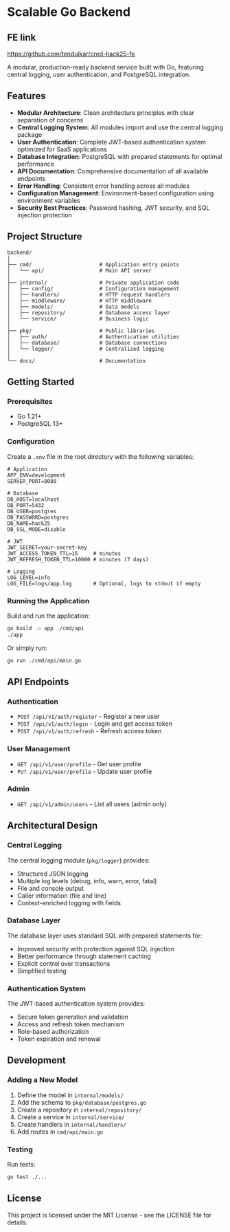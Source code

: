 # Scalable Go Backend
## FE link
https://github.com/tendulkar/cred-hack25-fe

A modular, production-ready backend service built with Go, featuring central logging, user authentication, and PostgreSQL integration.

## Features

- **Modular Architecture**: Clean architecture principles with clear separation of concerns
- **Central Logging System**: All modules import and use the central logging package
- **User Authentication**: Complete JWT-based authentication system optimized for SaaS applications
- **Database Integration**: PostgreSQL with prepared statements for optimal performance
- **API Documentation**: Comprehensive documentation of all available endpoints
- **Error Handling**: Consistent error handling across all modules
- **Configuration Management**: Environment-based configuration using environment variables
- **Security Best Practices**: Password hashing, JWT security, and SQL injection protection

## Project Structure

```
backend/
│
├── cmd/                      # Application entry points
│   └── api/                  # Main API server
│
├── internal/                 # Private application code
│   ├── config/               # Configuration management
│   ├── handlers/             # HTTP request handlers
│   ├── middleware/           # HTTP middleware
│   ├── models/               # Data models
│   ├── repository/           # Database access layer
│   └── service/              # Business logic
│
├── pkg/                      # Public libraries
│   ├── auth/                 # Authentication utilities
│   ├── database/             # Database connections
│   └── logger/               # Centralized logging
│
└── docs/                     # Documentation
```

## Getting Started

### Prerequisites

- Go 1.21+
- PostgreSQL 13+

### Configuration

Create a `.env` file in the root directory with the following variables:

```
# Application
APP_ENV=development
SERVER_PORT=8080

# Database
DB_HOST=localhost
DB_PORT=5432
DB_USER=postgres
DB_PASSWORD=postgres
DB_NAME=hack25
DB_SSL_MODE=disable

# JWT
JWT_SECRET=your-secret-key
JWT_ACCESS_TOKEN_TTL=15     # minutes
JWT_REFRESH_TOKEN_TTL=10080 # minutes (7 days)

# Logging
LOG_LEVEL=info
LOG_FILE=logs/app.log       # Optional, logs to stdout if empty
```

### Running the Application

Build and run the application:

```bash
go build -o app ./cmd/api
./app
```

Or simply run:

```bash
go run ./cmd/api/main.go
```

## API Endpoints

### Authentication

- `POST /api/v1/auth/register` - Register a new user
- `POST /api/v1/auth/login` - Login and get access token
- `POST /api/v1/auth/refresh` - Refresh access token

### User Management

- `GET /api/v1/user/profile` - Get user profile
- `PUT /api/v1/user/profile` - Update user profile

### Admin

- `GET /api/v1/admin/users` - List all users (admin only)

## Architectural Design

### Central Logging

The central logging module (`pkg/logger`) provides:

- Structured JSON logging
- Multiple log levels (debug, info, warn, error, fatal)
- File and console output
- Caller information (file and line)
- Context-enriched logging with fields

### Database Layer

The database layer uses standard SQL with prepared statements for:

- Improved security with protection against SQL injection
- Better performance through statement caching
- Explicit control over transactions
- Simplified testing

### Authentication System

The JWT-based authentication system provides:

- Secure token generation and validation
- Access and refresh token mechanism
- Role-based authorization
- Token expiration and renewal

## Development

### Adding a New Model

1. Define the model in `internal/models/`
2. Add the schema to `pkg/database/postgres.go`
3. Create a repository in `internal/repository/`
4. Create a service in `internal/service/`
5. Create handlers in `internal/handlers/`
6. Add routes in `cmd/api/main.go`

### Testing

Run tests:

```bash
go test ./...
```

## License

This project is licensed under the MIT License - see the LICENSE file for details.
